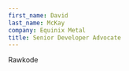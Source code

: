 ```yaml
---
first_name: David
last_name: McKay
company: Equinix Metal
title: Senior Developer Advocate
---
```


Rawkode
